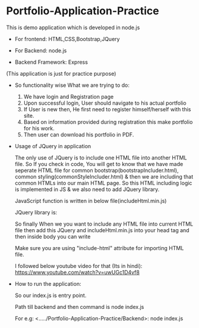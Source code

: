 # Portfolio-Application-Practice

This is demo application which is developed in node.js

- For frontend:
  HTML,CSS,Bootstrap,JQuery

- For Backend:
  node.js

- Backend Framework: Express

(This application is just for practice purpose)

- So functionality wise What we are trying to do:

  1. We have login and Registration page
  2. Upon successful login, User should navigate to his actual portfolio
  3. If User is new then, He first need to register himself/herself with this site.
  4. Based on information provided during registration this make portfolio for his work.
  5. Then user can download his portfolio in PDF.

- Usage of JQuery in application

  The only use of JQuery is to include one HTML file into another HTML file.
  So If you check in code, You will get to know that we have made seperate HTML file for common bootstrap(bootstrapIncluder.html), common styling(commonStyleIncluder.html) & then we are including that common HTMLs into our main HTML page. So this HTML including logic is implemented in JS & we also need to add JQuery library.

  JavaScript function is written in below file(includeHtml.min.js)

  JQuery library is:

    <script src="https://ajax.googleapis.com/ajax/libs/jquery/3.5.1/jquery.min.js"></script>

  So finally When we you want to include any HTML file into current HTML file then add this JQuery and includeHtml.min.js into your head tag and then inside body you can write

    <div include-html="../Utility/commonStyleIncluder.html" id="Common_Style_file"></div>

  Make sure you are using "include-html" attribute for importing HTML file.

  I followed below youtube video for that (Its in hindi):
  https://www.youtube.com/watch?v=uwUGc1D4vf8

- How to run the application:

  So our index.js is entry point.

  Path till backend and then command is
  node index.js

  For e.g:
  <...../Portfolio-Application-Practice/Backend>: node index.js
